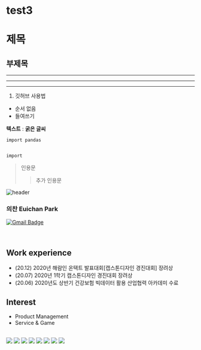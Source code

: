 # test3
# 제목
## 부제목
---

***

*****

1. 깃허브 사용법

 - 순서 없음
  - 들여쓰기   

**텍스트** : __굵은 글씨__

`import pandas`

```

import 

```

> 인용문
>> 추가 인용문


![header](https://capsule-render.vercel.app/api?type=waving&color=#ff7f50&height=300&section=header&fontSize=90)


### 의찬 Euichan Park

[![Gmail Badge](https://img.shields.io/badge/Gmail-d14836?style=flat-square&logo=Gmail&logoColor=white&link=mailto:euichenpark@gmail.com)](mailto:euichenpark@gmail.com)

<br>

## Work experience

- (20.12) 2020년 해람인 온택트 발표대회[캡스톤디자인 경진대회] 장려상
- (20.07) 2020년 1학기 캡스톤디자인 경진대회 장려상
- (20.06) 2020년도 상반기 건강보험 빅데이터 활용 산업협력 아카데미 수료


## Interest 

- Product Management
- Service & Game

<br/>
<div>
<img src="https://img.shields.io/badge/Unity-000000?style=flat-square&logo=Unity&logoColor=white"/>
<img src="https://img.shields.io/badge/Python-3776AB?style=flat-square&logo=Python&logoColor=white"/>
<img src="https://img.shields.io/badge/C-A8B9CC?style=flat-square&logo=C&logoColor=white"/>
<img src="https://img.shields.io/badge/HTML-E34F26?style=flat-square&logo=HTML5&logoColor=white"/>
<img src="https://img.shields.io/badge/CSS-1572B6?style=flat-square&logo=CSS3&logoColor=white"/>
<img src="https://img.shields.io/badge/JavaScript-F7DF1E?style=flat-square&logo=JavaScript&logoColor=white"/>
<img src="https://img.shields.io/badge/Arduino-00979D?style=flat-square&logo=Arduino&logoColor=white"/>
<img src="https://img.shields.io/badge/Git-F05032?style=flat-square&logo=Git&logoColor=white"/>
</div>
